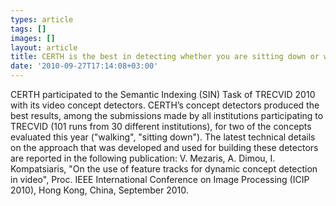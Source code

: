 ```yaml
---
types: article
tags: []
images: []
layout: article
title: CERTH is the best in detecting whether you are sitting down or walking!
date: '2010-09-27T17:14:08+03:00'
---
```

<p>CERTH participated to the Semantic Indexing (SIN) Task of TRECVID 2010 with its video concept detectors. CERTH&rsquo;s concept detectors produced the best results, among the submissions made by all institutions participating to TRECVID (101 runs from 30 different institutions), for two of the concepts evaluated this year (&quot;walking&quot;, &quot;sitting down&quot;). The latest technical details on the approach that was developed and used for building these detectors are reported in the following publication: V. Mezaris, A. Dimou, I. Kompatsiaris, &quot;On the use of feature tracks for dynamic concept detection in video&quot;, Proc. IEEE International Conference on Image Processing (ICIP 2010), Hong Kong, China, September 2010.</p>
